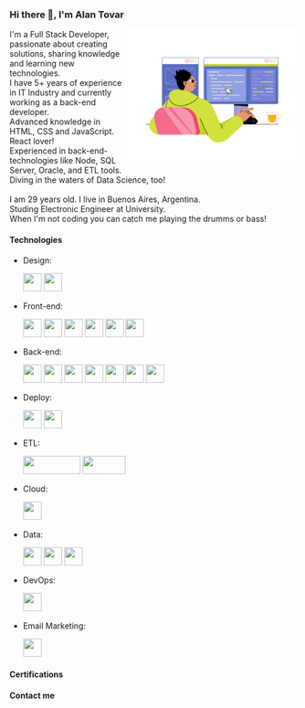 ### Hi there 👋, I'm Alan Tovar

<img src="images/programming.gif" width="300" align="right">
I'm a Full Stack Developer, passionate about creating solutions, sharing knowledge and learning new technologies.<br>
I have 5+ years of experience in IT Industry and currently working as a back-end developer.<br>
Advanced knowledge in HTML, CSS and JavaScript. React lover!<br>
Experienced in back-end-technologies like Node, SQL Server, Oracle, and ETL tools.<br>
Diving in the waters of Data Science, too!<br>
<br>
I am 29 years old. I live in Buenos Aires, Argentina.<br>
Studing Electronic Engineer at University.<br>
When I'm not coding you can catch me playing the drumms or bass!

#### Technologies

* Design:

   <img height="32" width="32" src="https://cdn.simpleicons.org/adobexd" /> <img height="32" width="32" src="https://cdn.simpleicons.org/figma" />

* Front-end:

   <img height="32" width="32" src="https://cdn.simpleicons.org/html5" /> <img height="32" width="32" src="https://cdn.simpleicons.org/css3" /> <img height="32" width="32" src="https://cdn.simpleicons.org/javascript" /> <img height="32" width="32" src="https://cdn.simpleicons.org/bootstrap" /> <img height="32" width="32" src="https://cdn.simpleicons.org/sass" /> <img height="32" width="32" src="https://cdn.simpleicons.org/react" />

* Back-end:

   <img height="32" width="32" src="https://cdn.simpleicons.org/nodedotjs" /> <img height="32" width="32" src="https://cdn.simpleicons.org/express" /> <img height="32" width="32" src="https://cdn.simpleicons.org/sequelize" /> <img height="32" width="32" src="https://cdn.simpleicons.org/mysql" /> <img height="32" width="32" src="https://cdn.simpleicons.org/microsoftsqlserver" /> <img height="32" width="32" src="https://cdn.simpleicons.org/oracle" /> <img height="32" width="32" src="https://cdn.simpleicons.org/firebase" />

* Deploy:

   <img height="32" width="32" src="https://cdn.simpleicons.org/heroku" /> <img height="32" width="32" src="https://cdn.simpleicons.org/vercel" />

* ETL:

   <img height="32" width="100" src="https://www.abinitio.com/default/img/dist/ab-logo.svg" /> <img height="32" width="75" src="https://upload.wikimedia.org/wikipedia/commons/thumb/1/10/SAS_logo_horiz.svg/1280px-SAS_logo_horiz.svg.png" />

* Cloud:

   <img height="32" width="32" src="https://cdn.simpleicons.org/microsoftazure" />

* Data:

   <img height="32" width="32" src="https://cdn.simpleicons.org/python" /> <img height="32" width="32" src="https://cdn.simpleicons.org/anaconda" /> <img height="32" width="32" src="https://cdn.simpleicons.org/jupyter" />

* DevOps:

   <img height="32" width="32" src="https://cdn.simpleicons.org/docker" />

* Email Marketing:

   <img height="32" width="32" src="https://cdn.simpleicons.org/oracle" />

#### Certifications

#### Contact me
